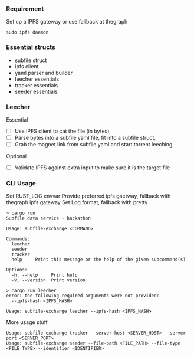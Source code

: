 

### Requirement

Set up a IPFS gateway or use fallback at thegraph
```
sudo ipfs daemon
```


### Essential structs
- subfile struct
- ipfs client
- yaml parser and builder
- leecher essentials
- tracker essentials
- seeder essentials

### Leecher

Essential
- [ ] Use IPFS client to cat the file (in bytes),
- [ ] Parse bytes into a subfile yaml file, fit into a subfile struct, 
- [ ] Grab the magnet link from subfile.yaml and start torrent leeching

Optional
- [ ] Validate IPFS against extra input to make sure it is the target file

### CLI Usage

Set RUST_LOG envvar
Provide preferred ipfs gaetway, fallback with thegraph ipfs gateway
Set Log format, fallback with pretty

```
> cargo run
Subfile data service - hackathon

Usage: subfile-exchange <COMMAND>

Commands:
  leecher  
  seeder   
  tracker  
  help     Print this message or the help of the given subcommand(s)

Options:
  -h, --help     Print help
  -V, --version  Print version
```


```
> cargo run leecher
error: the following required arguments were not provided:
  --ipfs-hash <IPFS_HASH>

Usage: subfile-exchange leecher --ipfs-hash <IPFS_HASH>
```

More usage stuff

```
Usage: subfile-exchange tracker --server-host <SERVER_HOST> --server-port <SERVER_PORT>
Usage: subfile-exchange seeder --file-path <FILE_PATH> --file-type <FILE_TYPE> --identifier <IDENTIFIER>
```



